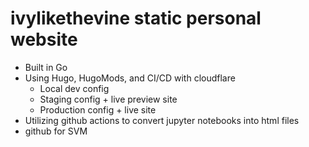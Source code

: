 # ivylikethevine static personal website

- Built in Go
- Using Hugo, HugoMods, and CI/CD with cloudflare
  - Local dev config
  - Staging config + live preview site
  - Production config + live site
- Utilizing github actions to convert jupyter notebooks into html files
- github for SVM
